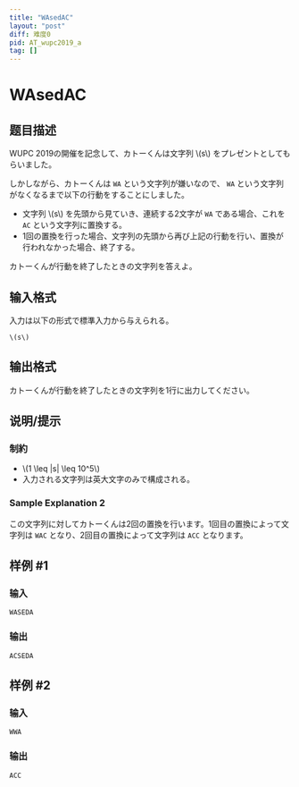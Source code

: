 ```yaml
---
title: "WAsedAC"
layout: "post"
diff: 难度0
pid: AT_wupc2019_a
tag: []
---
```


# WAsedAC

## 题目描述

[problemUrl]: https://atcoder.jp/contests/wupc2019/tasks/wupc2019_a

WUPC 2019の開催を記念して、カトーくんは文字列 \\(s\\) をプレゼントとしてもらいました。

しかしながら、カトーくんは `WA` という文字列が嫌いなので、 `WA` という文字列がなくなるまで以下の行動をすることにしました。

- 文字列 \\(s\\) を先頭から見ていき、連続する2文字が `WA` である場合、これを `AC` という文字列に置換する。
- 1回の置換を行った場合、文字列の先頭から再び上記の行動を行い、置換が行われなかった場合、終了する。

カトーくんが行動を終了したときの文字列を答えよ。

## 输入格式

入力は以下の形式で標準入力から与えられる。

 ```
\(s\)
```

## 输出格式

カトーくんが行動を終了したときの文字列を1行に出力してください。

## 说明/提示

### 制約

- \\(1 \\leq |s| \\leq 10^5\\)
- 入力される文字列は英大文字のみで構成される。

### Sample Explanation 2

この文字列に対してカトーくんは2回の置換を行います。1回目の置換によって文字列は `WAC` となり、2回目の置換によって文字列は `ACC` となります。

## 样例 #1

### 输入

```
WASEDA
```

### 输出

```
ACSEDA
```

## 样例 #2

### 输入

```
WWA
```

### 输出

```
ACC
```


